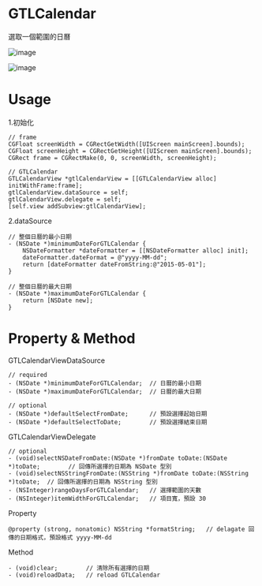 # GTLCalendar


選取一個範圍的日曆

![image](https://i.imgur.com/YfunjIf.gif)

![image](https://i.imgur.com/YfunjIf.gif) 

Usage
=============

1.初始化
```
// frame
CGFloat screenWidth = CGRectGetWidth([UIScreen mainScreen].bounds);
CGFloat screenHeight = CGRectGetHeight([UIScreen mainScreen].bounds);
CGRect frame = CGRectMake(0, 0, screenWidth, screenHeight);
    
// GTLCalendar
GTLCalendarView *gtlCalendarView = [[GTLCalendarView alloc] initWithFrame:frame];
gtlCalendarView.dataSource = self;
gtlCalendarView.delegate = self;
[self.view addSubview:gtlCalendarView];
```

2.dataSource
```
// 整個日曆的最小日期
- (NSDate *)minimumDateForGTLCalendar {
    NSDateFormatter *dateFormatter = [[NSDateFormatter alloc] init];
    dateFormatter.dateFormat = @"yyyy-MM-dd";
    return [dateFormatter dateFromString:@"2015-05-01"];
}

// 整個日曆的最大日期
- (NSDate *)maximumDateForGTLCalendar {
    return [NSDate new];
}
```

Property & Method
=============
GTLCalendarViewDataSource
```
// required
- (NSDate *)minimumDateForGTLCalendar;  // 日曆的最小日期
- (NSDate *)maximumDateForGTLCalendar;  // 日曆的最大日期

// optional
- (NSDate *)defaultSelectFromDate;      // 預設選擇起始日期
- (NSDate *)defaultSelectToDate;        // 預設選擇結束日期
```
GTLCalendarViewDelegate
```
// optional
- (void)selectNSDateFromDate:(NSDate *)fromDate toDate:(NSDate *)toDate;        // 回傳所選擇的日期為 NSDate 型別
- (void)selectNSStringFromDate:(NSString *)fromDate toDate:(NSString *)toDate;  // 回傳所選擇的日期為 NSString 型別
- (NSInteger)rangeDaysForGTLCalendar;   // 選擇範圍的天數
- (NSInteger)itemWidthForGTLCalendar;   // 項目寬，預設 30
```
Property
```
@property (strong, nonatomic) NSString *formatString;   // delagate 回傳的日期格式，預設格式 yyyy-MM-dd
```
Method
```
- (void)clear;        // 清除所有選擇的日期
- (void)reloadData;   // reload GTLCalendar
```
